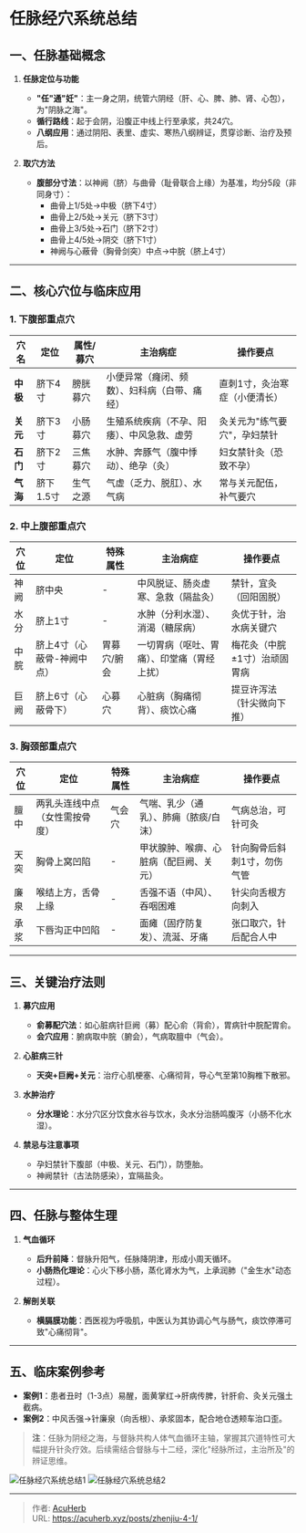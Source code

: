 # 任脉经穴系统总结


## **一、任脉基础概念**
1. **任脉定位与功能**  
   - **"任"通"妊"**：主一身之阴，统管六阴经（肝、心、脾、肺、肾、心包），为"阴脉之海"。  
   - **循行路线**：起于会阴，沿腹正中线上行至承浆，共24穴。  
   - **八纲应用**：通过阴阳、表里、虚实、寒热八纲辨证，贯穿诊断、治疗及预后。  

2. **取穴方法**  
   - **腹部分寸法**：以神阙（脐）与曲骨（耻骨联合上缘）为基准，均分5段（非同身寸）：  
     - 曲骨上1/5处→中极（脐下4寸）  
     - 曲骨上2/5处→关元（脐下3寸）  
     - 曲骨上3/5处→石门（脐下2寸）  
     - 曲骨上4/5处→阴交（脐下1寸）  
     - 神阙与心蔽骨（胸骨剑突）中点→中脘（脐上4寸）  

---

## **二、核心穴位与临床应用**
### **1. 下腹部重点穴**
| 穴名 | 定位                | 属性/募穴       | 主治病症                          | 操作要点                  |
|------|---------------------|-----------------|-----------------------------------|---------------------------|
| **中极** | 脐下4寸             | 膀胱募穴        | 小便异常（癃闭、频数）、妇科病（白带、痛经） | 直刺1寸，灸治寒症（小便清长） |
| **关元** | 脐下3寸             | 小肠募穴        | 生殖系统疾病（不孕、阳痿）、中风急救、虚劳 | 灸关元为"练气要穴"，孕妇禁针 |
| **石门** | 脐下2寸             | 三焦募穴        | 水肿、奔豚气（腹中悸动）、绝孕（灸） | 妇女禁针灸（恐致不孕）      |
| **气海** | 脐下1.5寸           | 生气之源        | 气虚（乏力、脱肛）、水气病        | 常与关元配伍，补气要穴      |

### **2. 中上腹部重点穴**
| 穴位  | 定位                  | 特殊属性       | 主治病症                                   | 操作要点                          |
|-------|-----------------------|----------------|--------------------------------------------|-----------------------------------|
| 神阙  | 脐中央                | -              | 中风脱证、肠炎虚寒、急救（隔盐灸）         | 禁针，宜灸（回阳固脱）            |
| 水分  | 脐上1寸               | -              | 水肿（分利水湿）、消渴（糖尿病）           | 灸优于针，治水病关键穴            |
| 中脘  | 脐上4寸（心蔽骨-神阙中点） | 胃募穴/腑会    | 一切胃病（呕吐、胃痛）、印堂痛（胃经上扰） | 梅花灸（中脘±1寸）治顽固胃病      |
| 巨阙  | 脐上6寸（心蔽骨下）   | 心募穴         | 心脏病（胸痛彻背）、痰饮心痛               | 提豆许泻法（针尖微向下推）        |

### **3. 胸颈部重点穴**
| 穴位  | 定位                              | 特殊属性  | 主治病症                                   | 操作要点                          |
|-------|-----------------------------------|-----------|--------------------------------------------|-----------------------------------|
| 膻中  | 两乳头连线中点（女性需按骨度）    | 气会穴    | 气喘、乳少（通乳）、肺痈（脓痰/白沫）     | 气病总治，可针可灸                |
| 天突  | 胸骨上窝凹陷                      | -         | 甲状腺肿、喉痹、心脏病（配巨阙、关元）     | 针向胸骨后斜刺1寸，勿伤气管       |
| 廉泉  | 喉结上方，舌骨上缘                | -         | 舌强不语（中风）、吞咽困难                 | 针尖向舌根方向刺入                |
| 承浆  | 下唇沟正中凹陷                    | -         | 面瘫（固疗防复发）、流涎、牙痛             | 张口取穴，针后配合人中            |

---

## **三、关键治疗法则**
1. **募穴应用**  
   - **俞募配穴法**：如心脏病针巨阙（募）配心俞（背俞），胃病针中脘配胃俞。  
   - **会穴应用**：腑病取中脘（腑会），气病取膻中（气会）。  

2. **心脏病三针**  
   - **天突+巨阙+关元**：治疗心肌梗塞、心痛彻背，导心气至第10胸椎下散邪。  

3. **水肿治疗**  
   - **分水理论**：水分穴区分饮食水谷与饮水，灸水分治肠鸣腹泻（小肠不化水湿）。  

4. **禁忌与注意事项**  
   - 孕妇禁针下腹部（中极、关元、石门），防堕胎。  
   - 神阙禁针（古法防感染），宜隔盐灸。  

---

## **四、任脉与整体生理**
1. **气血循环**  
   - **后升前降**：督脉升阳气，任脉降阴津，形成小周天循环。  
   - **小肠热化理论**：心火下移小肠，蒸化肾水为气，上承润肺（"金生水"动态过程）。  

2. **解剖关联**  
   - **横膈膜功能**：西医视为呼吸肌，中医认为其协调心气与肠气，痰饮停滞可致"心痛彻背"。  

---

## **五、临床案例参考**
- **案例1**：患者丑时（1-3点）易醒，面黄掌红→肝病传脾，针肝俞、灸关元强土截病。  
- **案例2**：中风舌强→针廉泉（向舌根）、承浆固本，配合地仓透颊车治口歪。  

> **注**：任脉为阴经之海，与督脉共构人体气血循环主轴，掌握其穴道特性可大幅提升针灸疗效。后续需结合督脉与十二经，深化"经脉所过，主治所及"的辨证思维。

![任脉经穴系统总结1](http://img.xingtan.one/i/2025/07/11/6870ca1355ba9.webp)
![任脉经穴系统总结2](http://img.xingtan.one/i/2025/07/11/6870ca1616bc7.webp)

---

> 作者: [AcuHerb](https://acuherb.xyz)  
> URL: https://acuherb.xyz/posts/zhenjiu-4-1/  

